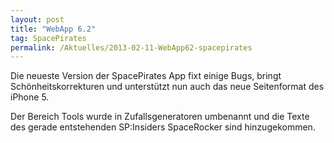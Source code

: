 ```yaml
---
layout: post
title: "WebApp 6.2"
tag: SpacePirates
permalink: /Aktuelles/2013-02-11-WebApp62-spacepirates
---
```


Die neueste Version der SpacePirates App fixt einige Bugs, bringt Schönheitskorrekturen und unterstützt nun auch das neue Seitenformat des iPhone 5.

Der Bereich Tools wurde in Zufallsgeneratoren umbenannt und die Texte des gerade entstehenden SP:Insiders SpaceRocker sind hinzugekommen.

